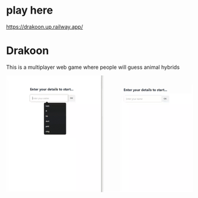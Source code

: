 # play here 
https://drakoon.up.railway.app/

# Drakoon
This is a multiplayer web game where people will guess animal hybrids 

![](resources/videogame.gif)

